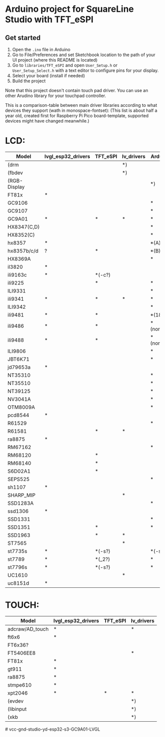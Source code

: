 # Arduino project for SquareLine Studio with TFT_eSPI

## Get started

1. Open the `.ino` file in Arduino
2. Go to File/Preferences and set Sketchbook location to the path of your UI project (where this README is located)
3. Go to `libraries/TFT_eSPI` and open `User_Setup.h` or `User_Setup_Select.h` with a text editor to configure pins for your display.
4. Select your board (install if needed)
5. Build the project

Note that this project doesn't contain touch pad driver. You can use an other Arudino library for your touchpad controller.

This is a comparison-table between main driver libraries according to what devices they support (wath in monospace-fontset):
(This list is about half a year old, created first for Raspberry Pi Pico board-template, supported devices might have changed meanwhile.)

LCD:
====

| Model    |lvgl_esp32_drivers|  TFT_eSPI   |    lv_drivers   |   Arduino-GFX       |
|------    |----------------- | ----------- | --------------- | ------------------- |
| (drm         |              |             |        *)       |                     |
| (fbdev       |              |             |        *)       |                     |
| (RGB-Display |              |             |                 |     *)              |
| FT81x        |  *           |             |                 |                     |
| GC9106       |              |             |                 |     *               |
| GC9107       |              |             |                 |     *               |
| GC9A01       |  *           |     *       |        *        |     *               |
| HX8347(C,D)  |              |             |                 |     *               |
| HX8352(C)    |              |             |                 |     *               |
| hx8357       |  *           |             |                 |     *(A)            |
| hx8357b/c/d  |  ?           |     *       |                 |     *(B)            |
| HX8369A      |              |             |                 |     *               |
| il3820       |  *           |             |                 |                     |
| ili9163c     |  *           |     *(-c?)  |                 |                     |
| ili9225      |              |     *       |                 |     *               |
| ILI9331      |              |             |                 |     *               |
| ili9341      |  *           |     *       |       *         |     *               |
| ILI9342      |              |             |                 |     *               |
| ili9481      |  *           |     *       |                 |     *(18bit)        |
| ili9486      |  *           |     *       |                 |     *(normal,18bit) |
| ili9488      |  *           |     *       |                 |     *(normal,18bit) |
| ILI9806      |              |             |                 |     *               |
| JBT6K71      |              |             |                 |     *               |
| jd79653a     |  *           |             |                 |                     |
| NT35310      |              |             |                 |     *               |
| NT35510      |              |             |                 |     *               |
| NT39125      |              |             |                 |     *               |
| NV3041A      |              |             |                 |     *               |
| OTM8009A     |              |             |                 |     *               |
| pcd8544      |  *           |             |                 |                     |
| R61529       |              |             |                 |     *               |
| R61581       |              |     *       |       *         |                     |
| ra8875       |  *           |             |                 |                     |
| RM67162      |              |             |                 |     *               |
| RM68120      |              |     *       |                 |                     |
| RM68140      |              |     *       |                 |                     |
| S6D02A1      |              |     *       |                 |                     |
| SEPS525      |              |             |                 |     *               |
| sh1107       |  *           |             |                 |                     |
| SHARP_MIP    |              |             |       *         |                     |
| SSD1283A     |              |             |                 |     *               |
| ssd1306      |  *           |             |                 |                     |
| SSD1331      |              |             |                 |     *               |
| SSD1351      |              |     *       |                 |     *               |
| SSD1963      |              |     *       |       *         |                     |
| ST7565       |              |             |       *         |                     |
| st7735s      |  *           |     *(-s?)  |                 |     *(-s?)          |
| st7789       |  *           |     *(_2?)  |                 |     *               |
| st7796s      |  *           |     *(-s?)  |                 |     *               |
| UC1610       |              |             |       *         |                     |
| uc8151d      |  *           |             |                 |                     |

TOUCH:
======

| Model        |lvgl_esp32_drivers|  TFT_eSPI   |    lv_drivers  |
| -----        |------------------| ----------- | -------------- |
| adcraw/AD_touch |      *        |             |        *       |
| ft6x6           |      *        |             |                |
| FT6x36?         |               |             |                |
| FT5406EE8       |               |             |        *       |
| FT81x           |      *        |             |                |
| gt911           |      *        |             |                |
| ra8875          |      *        |             |                |
| stmpe610        |      *        |             |                |
| xpt2046         |      *        |      *      |        *       |
| (evdev          |               |             |        *)      |
| (libinput       |               |             |        *)      |
| (xkb            |               |             |        *)      |

#   v c c - g n d - s t u d i o - y d - e s p 3 2 - s 3 - G C 9 A 0 1 - L V G L  
 